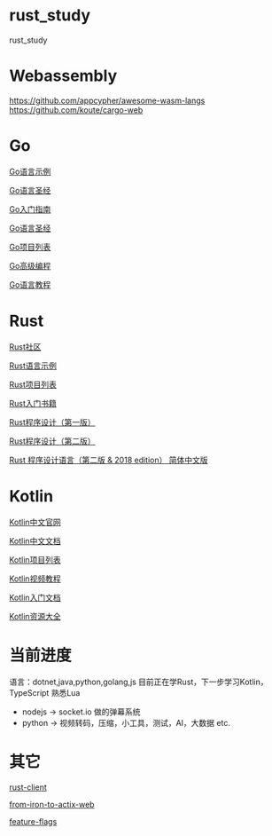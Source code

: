 # rust_study
rust_study
# Webassembly
https://github.com/appcypher/awesome-wasm-langs
https://github.com/koute/cargo-web

# Go
[Go语言示例](https://gobyexample.xgwang.me/)

[Go语言圣经](http://books.studygolang.com/gopl-zh/)

[Go入门指南](https://books.studygolang.com/the-way-to-go_ZH_CN/)

[Go语言圣经](https://books.studygolang.com/gopl-zh/)

[Go项目列表](https://github.com/avelino/awesome-go)

[Go高级编程](https://chai2010.gitbooks.io/advanced-go-programming-book/content/)

[Go语言教程](https://www.w3cschool.cn/go/)

# Rust
[Rust社区](https://readrust.net/)

[Rust语言示例](https://rustwiki.org/zh-CN//rust-by-example/hello.html)

[Rust项目列表](https://github.com/rust-unofficial/awesome-rust)

[Rust入门书籍](https://rustcc.gitbooks.io/rustprimer/content/)

[Rust程序设计（第一版）](https://kaisery.gitbooks.io/rust-book-chinese/content/)

[Rust程序设计（第二版）](https://kaisery.github.io/trpl-zh-cn/)

[Rust 程序设计语言（第二版 & 2018 edition） 简体中文版](https://github.com/KaiserY/trpl-zh-cn)

# Kotlin
[Kotlin中文官网](https://www.kotlincn.net/)

[Kotlin中文文档](http://www.kotlincn.net/docs/reference/)

[Kotlin项目列表](https://github.com/KotlinBy/awesome-kotlin)

[Kotlin视频教程](https://www.bilibili.com/video/av10642849/)

[Kotlin入门文档](https://kymjs.com/code/2017/02/03/01/)

[Kotlin资源大全](https://zhuanlan.zhihu.com/p/27000007)

# 当前进度
语言：dotnet,java,python,golang,js
目前正在学Rust，下一步学习Kotlin，TypeScript 熟悉Lua

- nodejs -> socket.io 做的弹幕系统
- python -> 视频转码，压缩，小工具，测试，AI，大数据 etc.

# 其它
[rust-client](https://gitlab.com/rakenodiax/rust-client)

[from-iron-to-actix-web](https://medium.com/meetbitfury/generic-methods-in-rust-how-exonum-shifted-from-iron-to-actix-web-7a2752171388)

[feature-flags](https://www.worthe-it.co.za/programming/2018/11/18/compile-time-feature-flags-in-rust.html)